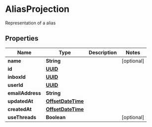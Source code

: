 

# AliasProjection

Representation of a alias
## Properties

Name | Type | Description | Notes
------------ | ------------- | ------------- | -------------
**name** | **String** |  |  [optional]
**id** | [**UUID**](UUID) |  | 
**inboxId** | [**UUID**](UUID) |  | 
**userId** | [**UUID**](UUID) |  | 
**emailAddress** | **String** |  | 
**updatedAt** | [**OffsetDateTime**](OffsetDateTime) |  | 
**createdAt** | [**OffsetDateTime**](OffsetDateTime) |  | 
**useThreads** | **Boolean** |  |  [optional]



